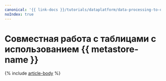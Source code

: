 ```yaml
---
canonical: '{{ link-docs }}/tutorials/dataplatform/data-processing-to-data-processing'
noIndex: true
---
```


# Совместная работа с таблицами с использованием {{ metastore-name }}

{% include [article-body](../../_tutorials/dataplatform/data-processing/data-processing-to-data-processing.md) %}
